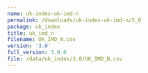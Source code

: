 ```yaml
---
name: uk-index-uk-imd-n
permalink: /downloads/uk-index-uk-imd-n/3_0
package: uk_index
title: uk_imd_n
filename: UK_IMD_N.csv
version: '3.0'
full_version: 3.0.0
file: /data/uk_index/3.0/UK_IMD_N.csv
---
```

